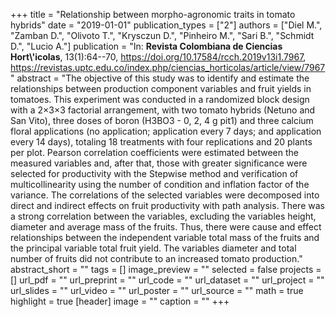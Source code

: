 +++
title = "Relationship between morpho-agronomic traits in tomato hybrids"
date = "2019-01-01"
publication_types = ["2"]
authors = ["Diel M.", "Zamban D.", "Olivoto T.", "Krysczun D.", "Pinheiro M.", "Sari B.", "Schmidt D.", "Lucio A."]
publication = "In: **Revista Colombiana de Ciencias Hort\\'icolas**, 13(1):64--70, https://doi.org/10.17584/rcch.2019v13i1.7967, https://revistas.uptc.edu.co/index.php/ciencias_horticolas/article/view/7967"
abstract = "The objective of this study was to identify and estimate the relationships between production component variables and fruit yields in tomatoes. This experiment was conducted in a randomized block design with a 2×3×3 factorial arrangement, with two tomato hybrids (Netuno and San Vito), three doses of boron (H3BO3 - 0, 2, 4 g pit1) and three calcium floral applications (no application; application every 7 days; and application every 14 days), totaling 18 treatments with four replications and 20 plants per plot. Pearson correlation coefficients were estimated between the measured variables and, after that, those with greater significance were selected for productivity with the Stepwise method and verification of multicollinearity using the number of condition and inflation factor of the variance. The correlations of the selected variables were decomposed into direct and indirect effects on fruit productivity with path analysis. There was a strong correlation between the variables, excluding the variables height, diameter and average mass of the fruits. Thus, there were cause and effect relationships between the independent variable total mass of the fruits and the principal variable total fruit yield. The variables diameter and total number of fruits did not contribute to an increased tomato production."
abstract_short = ""
tags = []
image_preview = ""
selected = false
projects = []
url_pdf = ""
url_preprint = ""
url_code = ""
url_dataset = ""
url_project = ""
url_slides = ""
url_video = ""
url_poster = ""
url_source = ""
math = true
highlight = true
[header]
image = ""
caption = ""
+++

